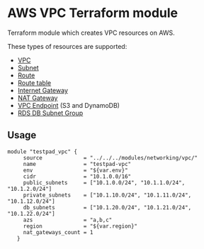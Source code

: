 AWS VPC Terraform module
========================

Terraform module which creates VPC resources on AWS.

These types of resources are supported:

* [VPC](https://www.terraform.io/docs/providers/aws/r/vpc.html)
* [Subnet](https://www.terraform.io/docs/providers/aws/r/subnet.html)
* [Route](https://www.terraform.io/docs/providers/aws/r/route.html)
* [Route table](https://www.terraform.io/docs/providers/aws/r/route_table.html)
* [Internet Gateway](https://www.terraform.io/docs/providers/aws/r/internet_gateway.html)
* [NAT Gateway](https://www.terraform.io/docs/providers/aws/r/nat_gateway.html)
* [VPC Endpoint](https://www.terraform.io/docs/providers/aws/r/vpc_endpoint.html) (S3 and DynamoDB)
* [RDS DB Subnet Group](https://www.terraform.io/docs/providers/aws/r/db_subnet_group.html)

Usage
-----

```
module "testpad_vpc" {
     source             = "../../../modules/networking/vpc/"
     name               = "testpad-vpc"
     env                = "${var.env}"
     cidr               = "10.1.0.0/16"
     public_subnets     = ["10.1.0.0/24", "10.1.1.0/24", "10.1.2.0/24"]
     private_subnets    = ["10.1.10.0/24", "10.1.11.0/24", "10.1.12.0/24"]
     db_subnets         = ["10.1.20.0/24", "10.1.21.0/24", "10.1.22.0/24"]
     azs                = "a,b,c"
     region             = "${var.region}"
     nat_gateways_count = 1
   }
```
